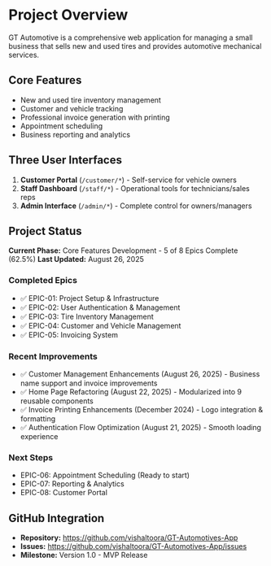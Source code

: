 # Project Overview

GT Automotive is a comprehensive web application for managing a small business that sells new and used tires and provides automotive mechanical services.

## Core Features
- New and used tire inventory management
- Customer and vehicle tracking  
- Professional invoice generation with printing
- Appointment scheduling
- Business reporting and analytics

## Three User Interfaces
1. **Customer Portal** (`/customer/*`) - Self-service for vehicle owners
2. **Staff Dashboard** (`/staff/*`) - Operational tools for technicians/sales reps
3. **Admin Interface** (`/admin/*`) - Complete control for owners/managers

## Project Status
**Current Phase:** Core Features Development - 5 of 8 Epics Complete (62.5%)
**Last Updated:** August 26, 2025

### Completed Epics
- ✅ EPIC-01: Project Setup & Infrastructure
- ✅ EPIC-02: User Authentication & Management  
- ✅ EPIC-03: Tire Inventory Management
- ✅ EPIC-04: Customer and Vehicle Management
- ✅ EPIC-05: Invoicing System

### Recent Improvements
- ✅ Customer Management Enhancements (August 26, 2025) - Business name support and invoice improvements
- ✅ Home Page Refactoring (August 22, 2025) - Modularized into 9 reusable components
- ✅ Invoice Printing Enhancements (December 2024) - Logo integration & formatting
- ✅ Authentication Flow Optimization (August 21, 2025) - Smooth loading experience

### Next Steps
- EPIC-06: Appointment Scheduling (Ready to start)
- EPIC-07: Reporting & Analytics
- EPIC-08: Customer Portal

## GitHub Integration
- **Repository:** https://github.com/vishaltoora/GT-Automotives-App
- **Issues:** https://github.com/vishaltoora/GT-Automotives-App/issues
- **Milestone:** Version 1.0 - MVP Release